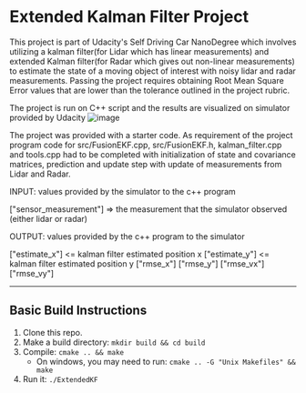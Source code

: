 # Extended Kalman Filter Project 


This project is part of Udacity's Self Driving Car NanoDegree which involves utilizing a kalman filter(for Lidar which has linear measurements) and extended Kalman filter(for Radar which gives out non-linear measurements) to estimate the state of a moving object of interest with noisy lidar and radar measurements. Passing the project requires obtaining Root Mean Square Error values that are lower than the tolerance outlined in the project rubric. 

The project is run on C++ script and the results are visualized on simulator provided by Udacity
![image](https://user-images.githubusercontent.com/66986430/120668677-4c646900-c4ac-11eb-9ecd-f4280e32198c.png)

The project was provided with a starter code. As requirement of the project program code for src/FusionEKF.cpp, src/FusionEKF.h, kalman_filter.cpp and tools.cpp had to be completed with initialization of state and covariance matrices, prediction and update step with update of measurements from Lidar and Radar.

INPUT: values provided by the simulator to the c++ program

["sensor_measurement"] => the measurement that the simulator observed (either lidar or radar)

OUTPUT: values provided by the c++ program to the simulator

["estimate_x"] <= kalman filter estimated position x
["estimate_y"] <= kalman filter estimated position y
["rmse_x"]
["rmse_y"]
["rmse_vx"]
["rmse_vy"]

---

## Basic Build Instructions

1. Clone this repo.
2. Make a build directory: `mkdir build && cd build`
3. Compile: `cmake .. && make` 
   * On windows, you may need to run: `cmake .. -G "Unix Makefiles" && make`
4. Run it: `./ExtendedKF `






